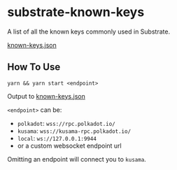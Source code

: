 # substrate-known-keys
 A list of all the known keys commonly used in Substrate.

 [known-keys.json](./known-keys.json)

## How To Use

```
yarn && yarn start <endpoint>
```

Output to [known-keys.json](./known-keys.json)

`<endpoint>` can be:

* `polkadot`: `wss://rpc.polkadot.io/`
* `kusama`: `wss://kusama-rpc.polkadot.io/`
* `local`: `ws://127.0.0.1:9944`
* or a custom websocket endpoint url

Omitting an endpoint will connect you to `kusama`.

